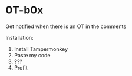 # 0T-b0x
Get notified when there is an OT in the comments

Installation:
  1. Install Tampermonkey
  2. Paste my code
  3. ???
  4. Profit
